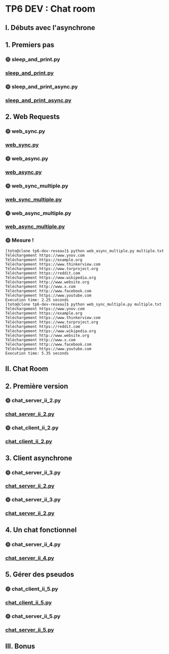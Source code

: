 # TP6 DEV : Chat room

## I. Débuts avec l'asynchrone

## 1. Premiers pas

### 🌞 sleep_and_print.py
### [sleep_and_print.py](https://github.com/thomascrecy/tp6-dev-reseau/blob/main/sleep_and_print.py)

### 🌞 sleep_and_print_async.py
### [sleep_and_print_async.py](https://github.com/thomascrecy/tp6-dev-reseau/blob/main/sleep_and_print_async.py)

## 2. Web Requests

### 🌞 web_sync.py
### [web_sync.py](https://github.com/thomascrecy/tp6-dev-reseau/blob/main/web_sync.py)

### 🌞 web_async.py
### [web_async.py](https://github.com/thomascrecy/tp6-dev-reseau/blob/main/web_async.py)

### 🌞 web_sync_multiple.py
### [web_sync_multiple.py](https://github.com/thomascrecy/tp6-dev-reseau/blob/main/web_sync_multiple.py)

### 🌞 web_async_multiple.py
### [web_async_multiple.py](https://github.com/thomascrecy/tp6-dev-reseau/blob/main/web_async_multiple.py)

### 🌞 Mesure !

```
[toto@clone tp6-dev-reseau]$ python web_async_multiple.py multiple.txt
Téléchargement https://www.ynov.com
Téléchargement https://example.org
Téléchargement https://www.thinkerview.com
Téléchargement https://www.torproject.org
Téléchargement https://reddit.com
Téléchargement https://www.wikipedia.org
Téléchargement http://www.website.org
Téléchargement http://www.x.com
Téléchargement http://www.facebook.com
Téléchargement https://www.youtube.com
Execution time: 2.25 seconds
[toto@clone tp6-dev-reseau]$ python web_sync_multiple.py multiple.txt
Téléchargement https://www.ynov.com
Téléchargement https://example.org
Téléchargement https://www.thinkerview.com
Téléchargement https://www.torproject.org
Téléchargement https://reddit.com
Téléchargement https://www.wikipedia.org
Téléchargement http://www.website.org
Téléchargement http://www.x.com
Téléchargement http://www.facebook.com
Téléchargement https://www.youtube.com
Execution time: 5.35 seconds
```

## II. Chat Room

## 2. Première version

### 🌞 chat_server_ii_2.py
### [chat_server_ii_2.py](https://github.com/thomascrecy/tp6-dev-reseau/blob/main/chat_server_ii_2.py)

### 🌞 chat_client_ii_2.py
### [chat_client_ii_2.py](https://github.com/thomascrecy/tp6-dev-reseau/blob/main/chat_client_ii_2.py)

## 3. Client asynchrone

### 🌞 chat_server_ii_3.py
### [chat_server_ii_2.py](https://github.com/thomascrecy/tp6-dev-reseau/blob/main/chat_server_ii_3.py)

### 🌞 chat_server_ii_3.py
### [chat_server_ii_2.py](https://github.com/thomascrecy/tp6-dev-reseau/blob/main/chat_server_ii_3.py)

## 4. Un chat fonctionnel

### 🌞 chat_server_ii_4.py
### [chat_server_ii_4.py](https://github.com/thomascrecy/tp6-dev-reseau/blob/main/chat_server_ii_4.py)

## 5. Gérer des pseudos

### 🌞 chat_client_ii_5.py
### [chat_client_ii_5.py](https://github.com/thomascrecy/tp6-dev-reseau/blob/main/chat_client_ii_5.py)

### 🌞 chat_server_ii_5.py
### [chat_server_ii_5.py](https://github.com/thomascrecy/tp6-dev-reseau/blob/main/chat_server_ii_5.py)

## III. Bonus